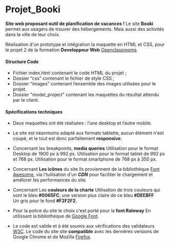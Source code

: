# Projet_Booki

**Site web proposant outil de planification de vacances !**
Le site **Booki** permet aux usagers de trouver des hébergements.
Mais aussi des activités dans la ville de leur choix.

Réalisation d'un prototype et intégration la maquette en HTML et CSS,
pour le projet 2 de la formation **Developpeur Web** [Openclassrooms](https://openclassrooms.com/fr/)

#### Structure Code
- Fichier index.html contenant le code HTML du projet ;
- Dossier “css” contenant le fichier de style CSS ;
- Dossier “images” contenant l’ensemble des images utilisées pour le projet.
- Dossier "model_project" contenant les maquettes du résultat attendu par le client.


#### Spécifications techniques

- Deux maquettes ont été réalisées : l’une desktop et l’autre mobile. 
- Le site est néanmoins adapté aux formats tablette, aucun élément n'est coupé, et le tout est
donc parfaitement **responsive**.

- Concernant les breakpoints, **media queries**
Utilisation pour le format Desktop de 1900 px à 992 px. 
Utilisation pour le format tablet de 992 px et 768 px.
Utilisation pour le format smartphone de 768 px à 350 px.

- Concernant **Les icônes** du site 
Ils proviennent de la bibliothèque [Font Awesome](https://fontawesome.com/icons), via l'tuilisation d'un **_CDN_** pour faciliter le chargement et amélorer les performances du site.

- Concernant Les **couleurs de la charte** 
Utilisation de trois couleurs qui sont le bleu **#0065FC**, 
une version plus claire de ce bleu **#DEEBFF**  
Un gris pour le fond **#F2F2F2**.

- Pour la police du site le choix c'est porté pour la **font Raleway** 
En utilissant la bibliothéque de [Google Font](https://fonts.google.com/specimen/Raleway.).


- Le code est valide et à été soumis aux vérifications des validateurs [W3C](https://www.w3.org/).
Le code du site site **compatible** avec les dernières versions de
Google Chrome et de Mozilla [Firefox](https://www.mozilla.org/).